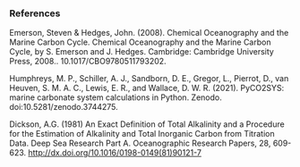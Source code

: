 


### References

Emerson, Steven & Hedges, John. (2008). Chemical Oceanography and the Marine Carbon Cycle. Chemical Oceanography and the Marine Carbon Cycle, by S. Emerson and J. Hedges. Cambridge: Cambridge University Press, 2008.. 10.1017/CBO9780511793202. 

Humphreys, M. P., Schiller, A. J., Sandborn, D. E., Gregor, L., Pierrot, D., van Heuven, S. M. A. C., Lewis, E. R., and Wallace, D. W. R. (2021). PyCO2SYS: marine carbonate system calculations in Python. Zenodo. doi:10.5281/zenodo.3744275.

Dickson, A.G. (1981) An Exact Definition of Total Alkalinity and a Procedure for the Estimation of Alkalinity and Total Inorganic Carbon from Titration Data. Deep Sea Research Part A. Oceanographic Research Papers, 28, 609-623. http://dx.doi.org/10.1016/0198-0149(81)90121-7 




